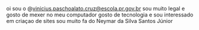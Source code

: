 oi sou o @vinicius.paschoalato.cruz@escola.pr.gov.br
sou muito legal e gosto de mexer no meu computador
gosto de tecnologia e sou interessado em criaçao de sites 
sou muito fa do Neymar da Silva Santos Júnior
